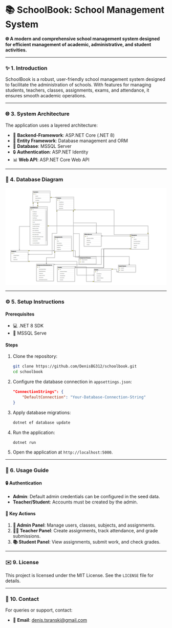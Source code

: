 # 📚 SchoolBook: School Management System 

**🌐 A modern and comprehensive school management system designed for efficient management of academic, administrative, and student activities.**

---

### ✨ 1. Introduction

SchoolBook is a robust, user-friendly school management system designed to facilitate the administration of schools. With features for managing students, teachers, classes, assignments, exams, and attendance, it ensures smooth academic operations.

---

### 🌐 3. System Architecture

The application uses a layered architecture:
- 💪 **Backend-Framework**: ASP.NET Core (.NET 8)
- 🔨 **Entity Framework**:	Database management and ORM
- 🔢 **Database**: MSSQL Server
- 🔒 **Authentication**: ASP.NET Identity
- 📊 **Web API**: ASP.NET Core Web API

---

### 🔢 4. Database Diagram

![Database Diagram](https://github.com/DenisBG312/SchoolBook/blob/master/Project-Images/image.png)

---

### ⚙️ 5. Setup Instructions

#### Prerequisites
- 💻 .NET 8 SDK
- 🔐 MSSQL Serve
#### Steps
1. Clone the repository:
   ```bash
   git clone https://github.com/DenisBG312/schoolbook.git
   cd schoolbook
   ```

2. Configure the database connection in `appsettings.json`:
   ```json
   "ConnectionStrings": {
       "DefaultConnection": "Your-Database-Connection-String"
   }
   ```

3. Apply database migrations:
   ```bash
   dotnet ef database update
   ```

4. Run the application:
   ```bash
   dotnet run
   ```

5. Open the application at `http://localhost:5000`.

---

### 🔧 6. Usage Guide

#### 🔒 Authentication
- **Admin**: Default admin credentials can be configured in the seed data.
- **Teacher/Student**: Accounts must be created by the admin.

#### 🎡 Key Actions
1. **📘 Admin Panel**: Manage users, classes, subjects, and assignments.
2. **👨‍🎓 Teacher Panel**: Create assignments, track attendance, and grade submissions.
3. **📚 Student Panel**: View assignments, submit work, and check grades.

---

### ✉️ 9. License

This project is licensed under the MIT License. See the `LICENSE` file for details.

---

### 📧 10. Contact

For queries or support, contact:

- 📧 **Email**: denis.tsranski@gmail.com

